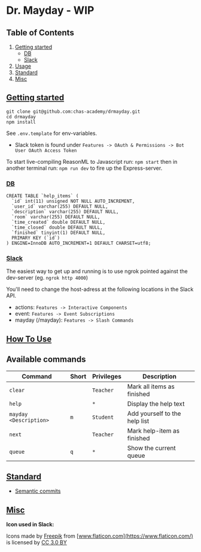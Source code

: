 # Dr. Mayday - WIP

## Table of Contents

1. [Getting started](#getting-started)
   - [DB](#db)
   - [Slack](#slack)
2. [Usage](#usage)
3. [Standard](#standards)
4. [Misc](#misc)

## [Getting started](#getting-started)

```
git clone git@github.com:chas-academy/drmayday.git
cd drmayday
npm install
```

See `.env.template` for env-variables.

- Slack token is found under `Features -> OAuth & Permissions -> Bot User OAuth Access Token`

To start live-compiling ReasonML to Javascript run:
`npm start`
then in another terminal run:
`npm run dev`
to fire up the Express-server.

### [DB](#db)

```
CREATE TABLE `help_items` (
  `id` int(11) unsigned NOT NULL AUTO_INCREMENT,
  `user_id` varchar(255) DEFAULT NULL,
  `description` varchar(255) DEFAULT NULL,
  `room` varchar(255) DEFAULT NULL,
  `time_created` double DEFAULT NULL,
  `time_closed` double DEFAULT NULL,
  `finished` tinyint(1) DEFAULT NULL,
  PRIMARY KEY (`id`)
) ENGINE=InnoDB AUTO_INCREMENT=1 DEFAULT CHARSET=utf8;
```

### [Slack](#slack)

The easiest way to get up and running is to use ngrok pointed against the dev-server (eg. `ngrok http 4000`)

You'll need to change the host-adress at the following locations in the Slack API.

- actions: `Features -> Interactive Components`
- event: `Features -> Event Subscriptions`
- mayday (/mayday): `Features -> Slash Commands`

## [How To Use](#usage)

## Available commands

| Command                | Short | Privileges | Description                   |
| ---------------------- | ----- | ---------- | ----------------------------- |
| `clear`                |       | `Teacher`  | Mark all items as finished    |
| `help`                 |       | `*`        | Display the help text         |
| `mayday <Description>` | `m`   | `Student`  | Add yourself to the help list |
| `next`                 |       | `Teacher`  | Mark help-item as finished    |
| `queue`                | `q`   | `*`        | Show the current queue        |

## [Standard](#standards)

- [Semantic commits](https://gist.github.com/lessp/7af7ca9e3a2f3508755dcddfcbc1f15d)

## [Misc](#misc)

**Icon used in Slack:**

Icons made by [Freepik](https://www.freepik.com) from [www.flaticon.com](https://www.flaticon.com/) is licensed by [CC 3.0 BY](http://creativecommons.org/licenses/by/3.0/)
